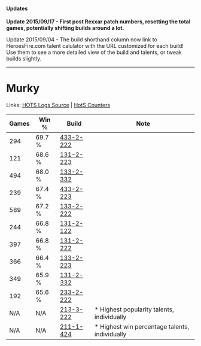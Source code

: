 #### Updates
**Update 2015/09/17 - First post Rexxar patch numbers, resetting the total games, potentially shifting builds around a lot.**

Update 2015/09/04 - The build shorthand column now link to HeroesFire.com talent calulator with the URL customized for each build!  
Use them to see a more detailed view of the build and talents, or tweak builds slightly.

***

# Murky

Links: [HOTS Logs Source](https://www.hotslogs.com/Sitewide/HeroDetails?Hero=Murky) | [HotS Counters](http://hotscounters.com/#/hero/Murky)

Games  | Win %  | Build     | Note
-----  | -----  | -----     | ----
294    | 69.7 % | [433-2-222](http://www.heroesfire.com/hots/talent-calculator/murky#sh4-) | 
121    | 68.6 % | [131-2-223](http://www.heroesfire.com/hots/talent-calculator/murky#h9nV) | 
494    | 68.0 % | [133-2-332](http://www.heroesfire.com/hots/talent-calculator/murky#hEhi) | 
239    | 67.4 % | [433-2-223](http://www.heroesfire.com/hots/talent-calculator/murky#sh4_) | 
589    | 67.2 % | [133-2-222](http://www.heroesfire.com/hots/talent-calculator/murky#hEf-) | 
244    | 66.8 % | [131-2-122](http://www.heroesfire.com/hots/talent-calculator/murky#h9lw) | 
397    | 66.8 % | [131-2-222](http://www.heroesfire.com/hots/talent-calculator/murky#h9nU) | 
366    | 66.4 % | [133-2-223](http://www.heroesfire.com/hots/talent-calculator/murky#hEf_) | 
349    | 65.9 % | [131-2-332](http://www.heroesfire.com/hots/talent-calculator/murky#h9pC) | 
192    | 65.6 % | [233-2-222](http://www.heroesfire.com/hots/talent-calculator/murky#l2o-) | 
N/A    | N/A    | [213-3-222](http://www.heroesfire.com/hots/talent-calculator/murky#kIDc) | * Highest popularity talents, individually
N/A    | N/A    | [211-1-424](http://www.heroesfire.com/hots/talent-calculator/murky#kCv0) | * Highest win percentage talents, individually

